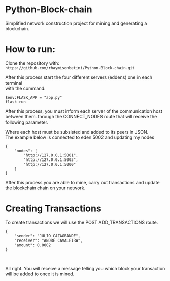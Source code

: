 # Python-Block-chain

Simplified network construction project for mining and generating a blockchain.

# How to run:
Clone the repository with: <br/>
``` https://github.com/rhaymisonbetini/Python-Block-chain.git ```

After this process start the four different servers (eddens) one in each terminal <br/>
with the command:<br/>

``` $env:FLASK_APP = "app.py" ``` <br/>
``` flask run ``` <br/>

After this process, you must inform each server of the communication host between them.
through the CONNECT_NODES route that will receive the following parameter.

Where each host must be subsisted and added to its peers in JSON. <br>
The example below is connected to eden 5002 and updating my nodes <br/>

```
{
    "nodes": [
        "http://127.0.0.1:5001",
        "http://127.0.0.1:5003",
        "http://127.0.0.1:5000"
    ]
}
```

After this process you are able to mine, carry out transactions and update the blockchain chain on your network. <br/>

# Creating Transactions
To create transactions we will use the POST ADD_TRANSACTIONS route.

```
{
    "sender": "JULIO CAZAGRANDE",
    "receiver": "ANDRÉ CAVALEIRA",
    "amount": 0.0002
}
```
<br/>

All right. You will receive a message telling you which block your transaction will be added to once it is mined.

